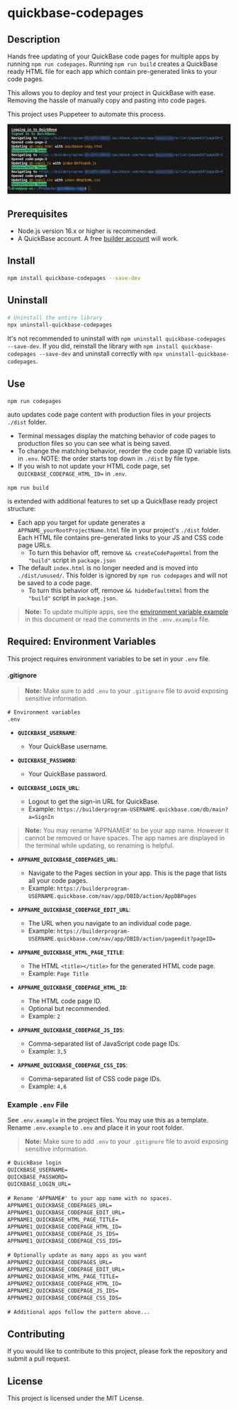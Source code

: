 # quickbase-codepages

## Description

Hands free updating of your QuickBase code pages for multiple apps by running `npm run codepages`. Running `npm run build` creates a QuickBase ready HTML file for each app which contain pre-generated links to your code pages.

This allows you to deploy and test your project in QuickBase with ease. Removing the hassle of manually copy and pasting into code pages.

This project uses Puppeteer to automate this process.

![Copy code page in the terminal](copyExample.png)

## Prerequisites

- Node.js version 16.x or higher is recommended.
- A QuickBase account. A free [builder account](https://www.quickbase.com/builder-program) will work.

## Install

```bash
npm install quickbase-codepages --save-dev
```

## Uninstall

```bash
# Uninstall the entire library
npx uninstall-quickbase-codepages
```

It's not recommended to uninstall with `npm uninstall quickbase-codepages --save-dev`. If you did, reinstall the library with `npm install quickbase-codepages --save-dev` and uninstall correctly with `npx uninstall-quickbase-codepages`.

## Use

`npm run codepages`

auto updates code page content with production files in your projects `./dist` folder.

- Terminal messages display the matching behavior of code pages to production files so you can see what is being saved.
- To change the matching behavior, reorder the code page ID variable lists in `.env`. NOTE: the order starts top down in `./dist` by file type.
- If you wish to not update your HTML code page, set `QUICKBASE_CODEPAGE_HTML_ID=` in `.env`.

`npm run build`

is extended with additional features to set up a QuickBase ready project structure:

- Each app you target for update generates a `APPNAME_yourRootProjectName.html` file in your project's `./dist` folder. Each HTML file contains pre-generated links to your JS and CSS code page URLs.
  - To turn this behavior off, remove `&& createCodePageHtml` from the `"build"` script in `package.json`
- The default `index.html` is no longer needed and is moved into `./dist/unused/`. This folder is ignored by `npm run codepages` and will not be saved to a code page.
  - To turn this behavior off, remove `&& hideDefaultHtml` from the `"build"` script in `package.json`.

> **Note:** To update multiple apps, see the [environment variable example](https://github.com/DrewBradfordXYZ/quickbase-codepages?tab=readme-ov-file#example-env-file) in this document or read the comments in the `.env.example` file.

## Required: Environment Variables

This project requires environment variables to be set in your `.env` file.

#### .gitignore

> **Note:** Make sure to add `.env` to your `.gitignore` file to avoid exposing sensitive information.

```gitignore
# Environment variables
.env
```

- **`QUICKBASE_USERNAME`**:

  - Your QuickBase username.

- **`QUICKBASE_PASSWORD`**:

  - Your QuickBase password.

- **`QUICKBASE_LOGIN_URL`**:

  - Logout to get the sign-in URL for QuickBase.
  - Example: `https://builderprogram-USERNAME.quickbase.com/db/main?a=SignIn`

> **Note:** You may rename 'APPNAME#' to be your app name. However it cannot be removed or have spaces. The app names are displayed in the terminal while updating, so renaming is helpful.

- **`APPNAME_QUICKBASE_CODEPAGES_URL`**:

  - Navigate to the Pages section in your app. This is the page that lists all your code pages.
  - Example: `https://builderprogram-USERNAME.quickbase.com/nav/app/DBID/action/AppDBPages`

- **`APPNAME_QUICKBASE_CODEPAGE_EDIT_URL`**:

  - The URL when you navigate to an individual code page.
  - Example: `https://builderprogram-USERNAME.quickbase.com/nav/app/DBID/action/pageedit?pageID=`

- **`APPNAME_QUICKBASE_HTML_PAGE_TITLE`**:

  - The HTML `<title></title>` for the generated HTML code page.
  - Example: `Page Title`

- **`APPNAME_QUICKBASE_CODEPAGE_HTML_ID`**:

  - The HTML code page ID.
  - Optional but recommended.
  - Example: `2`

- **`APPNAME_QUICKBASE_CODEPAGE_JS_IDS`**:

  - Comma-separated list of JavaScript code page IDs.
  - Example: `3,5`

- **`APPNAME_QUICKBASE_CODEPAGE_CSS_IDS`**:

  - Comma-separated list of CSS code page IDs.
  - Example: `4,6`

### Example `.env` File

See `.env.example` in the project files. You may use this as a template. Rename `.env.example` to `.env` and place it in your root folder.

> **Note:** Make sure to add `.env` to your `.gitignore` file to avoid exposing sensitive information.

```properties
# QuickBase login
QUICKBASE_USERNAME=
QUICKBASE_PASSWORD=
QUICKBASE_LOGIN_URL=

# Rename 'APPNAME#' to your app name with no spaces.
APPNAME1_QUICKBASE_CODEPAGES_URL=
APPNAME1_QUICKBASE_CODEPAGE_EDIT_URL=
APPNAME1_QUICKBASE_HTML_PAGE_TITLE=
APPNAME1_QUICKBASE_CODEPAGE_HTML_ID=
APPNAME1_QUICKBASE_CODEPAGE_JS_IDS=
APPNAME1_QUICKBASE_CODEPAGE_CSS_IDS=

# Optionally update as many apps as you want
APPNAME2_QUICKBASE_CODEPAGES_URL=
APPNAME2_QUICKBASE_CODEPAGE_EDIT_URL=
APPNAME2_QUICKBASE_HTML_PAGE_TITLE=
APPNAME2_QUICKBASE_CODEPAGE_HTML_ID=
APPNAME2_QUICKBASE_CODEPAGE_JS_IDS=
APPNAME2_QUICKBASE_CODEPAGE_CSS_IDS=

# Additional apps follow the pattern above...
```

## Contributing

If you would like to contribute to this project, please fork the repository and submit a pull request.

## License

This project is licensed under the MIT License.
